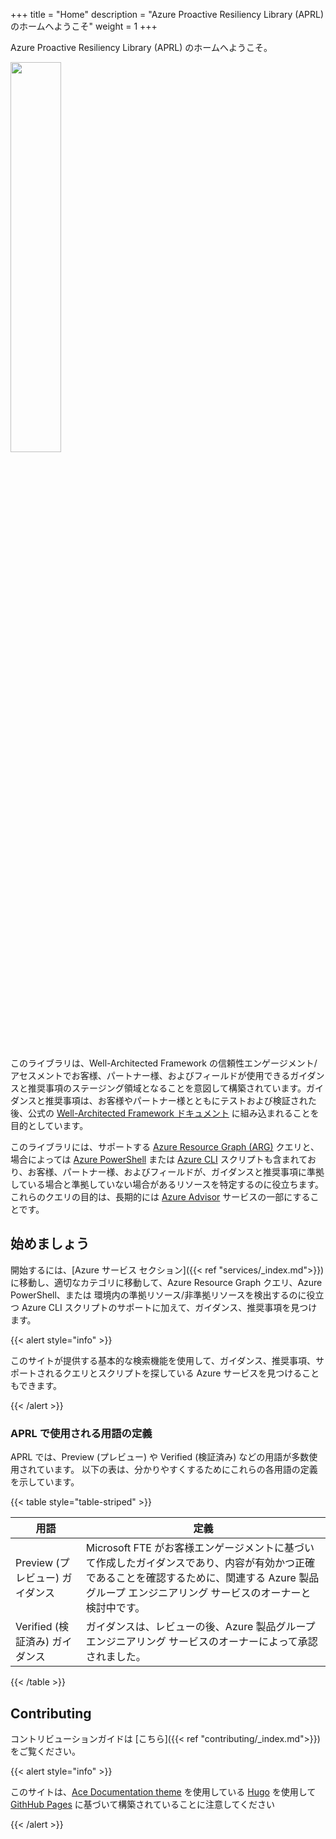 +++
title = "Home"
description = "Azure Proactive Resiliency Library (APRL) のホームへようこそ"
weight = 1
+++

Azure Proactive Resiliency Library (APRL) のホームへようこそ。

<img src="/Azure-Proactive-Resiliency-Library/media/img/aprl-white.png" width=40%>
<br><br>

このライブラリは、Well-Architected Framework の信頼性エンゲージメント/アセスメントでお客様、パートナー様、およびフィールドが使用できるガイダンスと推奨事項のステージング領域となることを意図して構築されています。ガイダンスと推奨事項は、お客様やパートナー様とともにテストおよび検証された後、公式の [Well-Architected Framework ドキュメント](https://aka.ms/waf) に組み込まれることを目的としています。

このライブラリには、サポートする [Azure Resource Graph (ARG)](https://learn.microsoft.com/azure/governance/resource-graph/overview) クエリと、場合によっては [Azure PowerShell](https://learn.microsoft.com/powershell/azure/what-is-azure-powershell) または [Azure CLI](https://learn.microsoft.com/cli/azure/what-is-azure-cli) スクリプトも含まれており、お客様、パートナー様、およびフィールドが、ガイダンスと推奨事項に準拠している場合と準拠していない場合があるリソースを特定するのに役立ちます。これらのクエリの目的は、長期的には [Azure Advisor](https://learn.microsoft.com/azure/advisor/advisor-overview) サービスの一部にすることです。

## 始めましょう

開始するには、[Azure サービス セクション]({{< ref "services/_index.md">}}) に移動し、適切なカテゴリに移動して、Azure Resource Graph クエリ、Azure PowerShell、または 環境内の準拠リソース/非準拠リソースを検出するのに役立つ Azure CLI スクリプトのサポートに加えて、ガイダンス、推奨事項を見つけます。

{{< alert style="info" >}}

このサイトが提供する基本的な検索機能を使用して、ガイダンス、推奨事項、サポートされるクエリとスクリプトを探している Azure サービスを見つけることもできます。

{{< /alert >}}

### APRL で使用される用語の定義

APRL では、Preview (プレビュー) や Verified (検証済み) などの用語が多数使用されています。 以下の表は、分かりやすくするためにこれらの各用語の定義を示しています。

{{< table style="table-striped" >}}

| 用語 | 定義 |
| ---- | ---------- |
| Preview (プレビュー) ガイダンス | Microsoft FTE がお客様エンゲージメントに基づいて作成したガイダンスであり、内容が有効かつ正確であることを確認するために、関連する Azure 製品グループ エンジニアリング サービスのオーナーと検討中です。 |
| Verified (検証済み) ガイダンス | ガイダンスは、レビューの後、Azure 製品グループ エンジニアリング サービスのオーナーによって承認されました。 |

{{< /table >}}

## Contributing

コントリビューションガイドは [こちら]({{< ref "contributing/_index.md">}}) をご覧ください。

{{< alert style="info" >}}

このサイトは、[Ace Documentation theme](https://docs.vantage-design.com/ace/) を使用している [Hugo](https://gohugo.io/) を使用して [GithHub Pages](https://pages.github.com) に基づいて構築されていることに注意してください

{{< /alert >}}
